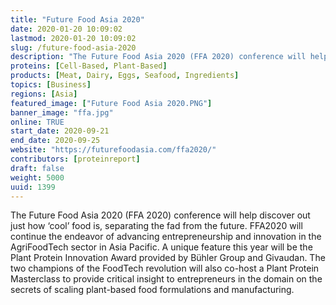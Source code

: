 ```yaml
---
title: "Future Food Asia 2020"
date: 2020-01-20 10:09:02
lastmod: 2020-01-20 10:09:02
slug: /future-food-asia-2020
description: "The Future Food Asia 2020 (FFA 2020) conference will help discover out just how ‘cool’ food is, separating the fad from the future. FFA2020 will continue the endeavor of advancing entrepreneurship and innovation in the AgriFoodTech sector in Asia Pacific. A unique feature this year will be the Plant Protein Innovation Award provided by Bühler Group and Givaudan. The two champions of the FoodTech revolution will also co-host a Plant Protein Masterclass to provide critical insight to entrepreneurs in the domain on the secrets of scaling plant-based food formulations and manufacturing."
proteins: [Cell-Based, Plant-Based]
products: [Meat, Dairy, Eggs, Seafood, Ingredients]
topics: [Business]
regions: [Asia]
featured_image: ["Future Food Asia 2020.PNG"]
banner_image: "ffa.jpg"
online: TRUE
start_date: 2020-09-21
end_date: 2020-09-25
website: "https://futurefoodasia.com/ffa2020/"
contributors: [proteinreport]
draft: false
weight: 5000
uuid: 1399
---
```

<p>The Future Food Asia 2020 (FFA 2020) conference will help discover out just how ‘cool’ food is, separating the fad from the future. FFA2020 will continue the endeavor of advancing entrepreneurship and innovation in the AgriFoodTech sector in Asia Pacific. A unique feature this year will be the Plant Protein Innovation Award provided by Bühler Group and Givaudan. The two champions of the FoodTech revolution will also co-host a Plant Protein Masterclass to provide critical insight to entrepreneurs in the domain on the secrets of scaling plant-based food formulations and manufacturing.</p>
